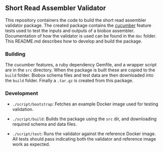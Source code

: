 ## Short Read Assembler Validator

This repository containers the code to build the short read assembler validator
package. The created package contains the [cucumber][] feature tests used to
test the inputs and outputs of a biobox assembler. Documentation of how the
validator is used can be found in the `doc` folder. This README.md describes
how to develop and build the package.

### Building

The cucumber features, a ruby dependency Gemfile, and a wrapper script are in
the `src` directory. When the package is built these are copied to the `build`
folder. Biobox schema files and test data are then downloaded into the `build`
folder. Finally a `.tar.gz` is created from this package.

### Development

  * `./script/bootstrap`: Fetches an example Docker image used for testing
    validation.

  * `./script/build`: Builds the package using the `src` dir, and downloading
    required schema and data files.

  * `./script/test`: Runs the validator against the reference Docker image. All
    tests should pass indicating both the validator and reference image work as
    expected.

[cucumber]: https://cukes.info/
